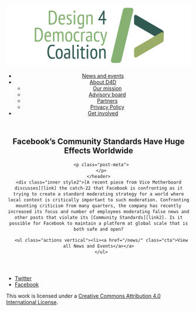 <!DOCTYPE html>
<html lang="en_US"><head>
  <meta charset="utf-8">
  <meta http-equiv="X-UA-Compatible" content="IE=edge">
  <meta name="viewport" content="width=device-width, initial-scale=1">
  <link rel="apple-touch-icon" sizes="180x180" href="/assets/favicon/apple-touch-icon.png">
  <link rel="icon" type="image/png" sizes="32x32" href="/assets/favicon/favicon-32x32.png">
  <link rel="icon" type="image/png" sizes="16x16" href="/assets/favicon/favicon-16x16.png">
  <link rel="manifest" href="/site.webmanifest">
  <link rel="mask-icon" href="/assets/favicon/safari-pinned-tab.svg" color="#5bbad5">
  <meta name="msapplication-TileColor" content="#00aba9">
  <meta name="theme-color" content="#ffffff">

  
  <!-- Begin Jekyll SEO tag v2.4.0 -->
<title>Facebook’s Community Standards Have Huge Effects Worldwide | Design 4 Democracy</title>
<meta name="generator" content="Jekyll v3.7.3" />
<meta property="og:title" content="Facebook’s Community Standards Have Huge Effects Worldwide" />
<meta property="og:locale" content="en_US" />
<meta name="description" content="A recent piece from Vice Motherboard discusses the catch-22 that Facebook is confronting as it trying to create a standard moderating strategy for a world where local context is critically important to such moderation. Confronting mounting criticism from many quarters, the company has recently increased its focus and number of employees moderating false news and other posts that violate its Community Standards. Is it possible for Facebook to maintain a platform at global scale that is both safe and open?" />
<meta property="og:description" content="A recent piece from Vice Motherboard discusses the catch-22 that Facebook is confronting as it trying to create a standard moderating strategy for a world where local context is critically important to such moderation. Confronting mounting criticism from many quarters, the company has recently increased its focus and number of employees moderating false news and other posts that violate its Community Standards. Is it possible for Facebook to maintain a platform at global scale that is both safe and open?" />
<link rel="canonical" href="https://design4democracy.org/news/Facebooks-Community-Standards-Have-Huge-Effects-Worldwid.html" />
<meta property="og:url" content="https://design4democracy.org/news/Facebooks-Community-Standards-Have-Huge-Effects-Worldwid.html" />
<meta property="og:site_name" content="Design 4 Democracy" />
<meta property="og:type" content="article" />
<meta property="article:published_time" content="2018-08-24T00:00:00-04:00" />
<meta name="twitter:card" content="summary" />
<meta name="twitter:site" content="@design4dem" />
<meta name="google-site-verification" content="" />
<script type="application/ld+json">
{"description":"A recent piece from Vice Motherboard discusses the catch-22 that Facebook is confronting as it trying to create a standard moderating strategy for a world where local context is critically important to such moderation. Confronting mounting criticism from many quarters, the company has recently increased its focus and number of employees moderating false news and other posts that violate its Community Standards. Is it possible for Facebook to maintain a platform at global scale that is both safe and open?","@type":"BlogPosting","url":"https://design4democracy.org/news/Facebooks-Community-Standards-Have-Huge-Effects-Worldwid.html","publisher":{"@type":"Organization","logo":{"@type":"ImageObject","url":"https://design4democracy.org/assets/img/logos/d4d-logo.png"}},"headline":"Facebook’s Community Standards Have Huge Effects Worldwide","dateModified":"2018-08-24T00:00:00-04:00","datePublished":"2018-08-24T00:00:00-04:00","mainEntityOfPage":{"@type":"WebPage","@id":"https://design4democracy.org/news/Facebooks-Community-Standards-Have-Huge-Effects-Worldwid.html"},"@context":"http://schema.org"}</script>
<!-- End Jekyll SEO tag -->

  <link rel="stylesheet" href="/tarteaucitron/css/tarteaucitron.css">
  <link rel="stylesheet" href="/assets/main.css">

  <link type="application/atom+xml" rel="alternate" href="https://design4democracy.org/feed.xml" title="Design 4 Democracy" />

</head>
<body>
  <!-- Wrapper -->
  <div id="wrapper"><header class="" role="banner" id="header">
    <!-- Logo -->
    <div class="logo">
      <a class="site-title" rel="author" href="/"><img src="/assets/img/d4d-logo.png" alt="Design 4 Democracy" /></a>
    </div><!-- to do: figure out how to manage dropdown -->
      <!-- Nav -->
      <nav id="nav"><ul><li class="current">
            <a class="page-link" href="/news/">
              News and events
            </a></li><li class="">
            <a class="page-link icon fa-angle-down" href="/areas-focus/">
              About D4D
            </a><ul><li>
                  <a href="/areas-focus/">
                    Our mission
                  </a>
              </li><li>
                  <a href="/advisory-board/">
                    Advisory board
                  </a>
              </li><li>
                  <a href="/tech-supporting-partners/">
                    Partners
                  </a>
              </li><li>
                  <a href="/privacy-policy.html">
                    Privacy Policy
                  </a>
              </li></ul></li><li class="">
            <a class="page-link" href="/join-us/">
              Get involved
            </a></li></ul></nav></header>
<section class="main alt event" aria-label="Content">
    <header>
      <h2 class="post-title">Facebook’s Community Standards Have Huge Effects Worldwide</h2>
      

      <p class="post-meta">
      </p>
    </header>
    <div class="inner style2">[A recent piece from Vice Motherboard discusses][link] the catch-22 that Facebook is confronting as it trying to create a standard moderating strategy for a world where local context is critically important to such moderation. Confronting mounting criticism from many quarters, the company has recently increased its focus and number of employees moderating false news and other posts that violate its [Community Standards][link2]. Is it possible for Facebook to maintain a platform at global scale that is both safe and open?

[link]: https://motherboard.vice.com/en_us/article/xwk9zd/how-facebook-content-moderation-works

[link2]: https://www.facebook.com/communitystandards/

      <ul class="actions vertical"><li><a href="/news/" class="cta">View all News and Events</a></a>
      </ul>
  </div>
</section>
<footer id="footer" class="accent3">
  <ul class="icons">
    <li><a href="https://twitter.com/design4dem" class="icon alt fa-twitter"><span class="label">Twitter</span></a></li>
    <li><a href="https://www.facebook.com/Design4Democracy" class="icon alt fa-facebook"><span class="label">Facebook</span></a></li>
    <!--li><a href="#" class="icon alt fa-instagram"><span class="label">Instagram</span></a></li>
    <li><a href="#" class="icon alt fa-github"><span class="label">GitHub</span></a></li>
    <li><a href="#" class="icon alt fa-phone"><span class="label">Phone</span></a></li>
    <li><a href="#" class="icon alt fa-envelope-o"><span class="label">Email</span></a></li-->
  </ul>
  <p class="copyright">This work is licensed under a <a rel="license" href="http://creativecommons.org/licenses/by/4.0/">Creative Commons Attribution 4.0 International License</a>.</p>
</footer>
</div><!-- /wrapper -->
  <!-- Scripts -->
    <script src="/assets/js/scripts.min.js"></script><script src="/tarteaucitron/tarteaucitron.js"></script>
    <script type="text/javascript">
    (function($) {
      $(document).ready(function(){
        tarteaucitron.init({
          "hashtag": "#tarteaucitron", /* Automatically open the panel with the hashtag */
          "highPrivacy": false, /* disabling the auto consent feature on navigation? */
          "orientation": "top", /* the big banner should be on 'top' or 'bottom'? */
          "adblocker": false, /* Display a message if an adblocker is detected */
          "showAlertSmall": true, /* show the small banner on bottom right? */
          "cookieslist": true, /* Display the list of cookies installed ? */
          "removeCredit": false, /* remove the credit link? */
          //"cookieDomain": ".example.com" /* Domain name on which the cookie for the subdomains will be placed */
        });
      });
    })(jQuery);
    </script><script type="text/javascript">
  tarteaucitron.user.analyticsUa = 'UA-120811815-1';
  tarteaucitron.user.analyticsMore = function () { /* add here your optionnal ga.push() */ };
  (tarteaucitron.job = tarteaucitron.job || []).push('analytics');
</script></body>

</html>
